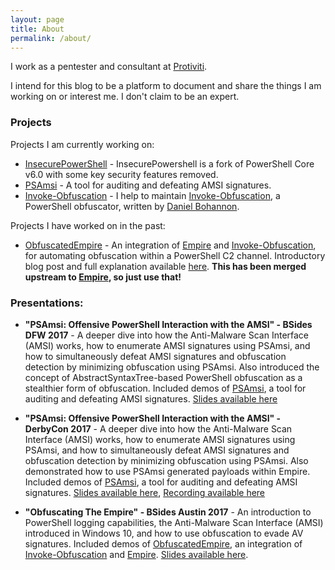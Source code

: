 ```yaml
---
layout: page
title: About
permalink: /about/
---
```


I work as a pentester and consultant at [Protiviti](https://www.protiviti.com/).

I intend for this blog to be a platform to document and share the things I am working on or interest me. I don't claim to be an expert.

### Projects

Projects I am currently working on:

* [InsecurePowerShell](https://github.com/cobbr/InsecurePowershell) - InsecurePowershell is a fork of PowerShell Core v6.0 with some key security features removed.
* [PSAmsi](https://github.com/cobbr/PSAmsi) - A tool for auditing and defeating AMSI signatures.
* [Invoke-Obfuscation](https://github.com/danielbohannon/Invoke-Obfuscation) - I help to maintain [Invoke-Obfuscation](https://github.com/danielbohannon/Invoke-Obfuscation), a PowerShell obfuscator, written by [Daniel Bohannon](https://twitter.com/danielhbohannon).

Projects I have worked on in the past:

* [ObfuscatedEmpire](https://github.com/cobbr/ObfuscatedEmpire) - An integration of [Empire](https://github.com/EmpireProject/Empire) and [Invoke-Obfuscation](https://github.com/danielbohannon/Invoke-Obfuscation), for automating obfuscation within a PowerShell C2 channel. Introductory blog post and full explanation available [here]({{site.baseurl}}/ObfuscatedEmpire.html). **This has been merged upstream to [Empire](https://github.com/EmpireProject/Empire), so just use that!**

### Presentations:

* **"PSAmsi: Offensive PowerShell Interaction with the AMSI" - BSides DFW 2017** - A deeper dive into how the Anti-Malware Scan Interface (AMSI) works, how to enumerate AMSI signatures using PSAmsi, and how to simultaneously defeat AMSI signatures and obfuscation detection by minimizing obfuscation using PSAmsi. Also introduced the concept of AbstractSyntaxTree-based PowerShell obfuscation as a stealthier form of obfuscation. Included demos of [PSAmsi](https://github.com/cobbr/PSAmsi), a tool for auditing and defeating AMSI signatures. [Slides available here](https://github.com/cobbr/slides/blob/master/BSides/DFW/PSAmsi%20-%20Offensive%20PowerShell%20Interaction%20with%20the%20AMSI.pdf)

* **"PSAmsi: Offensive PowerShell Interaction with the AMSI" - DerbyCon 2017** - A deeper dive into how the Anti-Malware Scan Interface (AMSI) works, how to enumerate AMSI signatures using PSAmsi, and how to simultaneously defeat AMSI signatures and obfuscation detection by minimizing obfuscation using PSAmsi. Also demonstrated how to use PSAmsi generated payloads within Empire. Included demos of [PSAmsi](https://github.com/cobbr/PSAmsi), a tool for auditing and defeating AMSI signatures. [Slides available here](https://github.com/cobbr/slides/blob/master/DerbyCon/PSAmsi%20-%20Offensive%20PowerShell%20Interaction%20with%20the%20AMSI.pdf), [Recording available here](https://www.youtube.com/watch?v=rEFyalXfQWk)

* **"Obfuscating The Empire" - BSides Austin 2017** - An introduction to PowerShell logging capabilities, the Anti-Malware Scan Interface (AMSI) introduced in Windows 10, and how to use obfuscation to evade AV signatures. Included demos of [ObfuscatedEmpire](https://github.com/cobbr/ObfuscatedEmpire), an integration of [Invoke-Obfuscation](https://github.com/danielbohannon/Invoke-Obfuscation) and [Empire](https://github.com/EmpireProject/Empire). [Slides available here](https://github.com/cobbr/slides/blob/master/BSides/Austin/Obfuscating%20The%20Empire.pdf).
